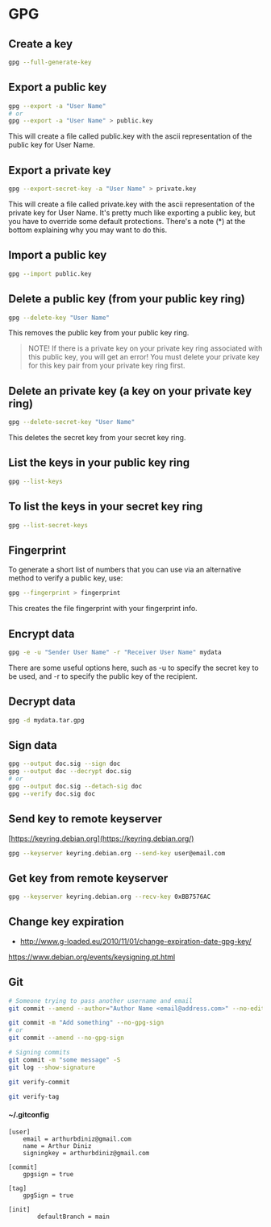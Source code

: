 # GPG


## Create a key

```bash
gpg --full-generate-key
```

## Export a public key

```bash
gpg --export -a "User Name"
# or
gpg --export -a "User Name" > public.key
```

This will create a file called public.key with the ascii representation of the public key for User Name.

## Export a private key

```bash
gpg --export-secret-key -a "User Name" > private.key
```

This will create a file called private.key with the ascii representation of the private key for User Name.
It's pretty much like exporting a public key, but you have to override some default protections. There's a note (*) at the bottom explaining why you may want to do this.

## Import a public key

```bash
gpg --import public.key
```


## Delete a public key (from your public key ring)

```bash
gpg --delete-key "User Name"
```

This removes the public key from your public key ring.

> NOTE! If there is a private key on your private key ring associated with this public key, you will get an error! You must delete your private key for this key pair from your private key ring first.

## Delete an private key (a key on your private key ring)

```bash
gpg --delete-secret-key "User Name"
```
This deletes the secret key from your secret key ring.

## List the keys in your public key ring

```bash
gpg --list-keys
```

## To list the keys in your secret key ring

```bash
gpg --list-secret-keys
```

## Fingerprint

To generate a short list of numbers that you can use via an alternative method to verify a public key, use:

```bash
gpg --fingerprint > fingerprint
```

This creates the file fingerprint with your fingerprint info.

## Encrypt data

```bash
gpg -e -u "Sender User Name" -r "Receiver User Name" mydata
```

There are some useful options here, such as -u to specify the secret key to be used, and -r to specify the public key of the recipient.

## Decrypt data

```bash
gpg -d mydata.tar.gpg
```


## Sign data

```bash
gpg --output doc.sig --sign doc
gpg --output doc --decrypt doc.sig
# or
gpg --output doc.sig --detach-sig doc
gpg --verify doc.sig doc
```


## Send key to remote keyserver

[https://keyring.debian.org](https://keyring.debian.org/)

```bash
gpg --keyserver keyring.debian.org --send-key user@email.com
```


## Get key from remote keyserver

```bash
gpg --keyserver keyring.debian.org --recv-key 0xBB7576AC
```

## Change key expiration

- http://www.g-loaded.eu/2010/11/01/change-expiration-date-gpg-key/

https://www.debian.org/events/keysigning.pt.html


## Git

```bash
# Someone trying to pass another username and email
git commit --amend --author="Author Name <email@address.com>" --no-edit

git commit -m "Add something" --no-gpg-sign
# or
git commit --amend --no-gpg-sign

# Signing commits
git commit -m "some message" -S
git log --show-signature

git verify-commit

git verify-tag
```

#### ~/.gitconfig

```
[user]
	email = arthurbdiniz@gmail.com
	name = Arthur Diniz
	signingkey = arthurbdiniz@gmail.com

[commit]
	gpgsign = true

[tag]
	gpgSign = true

[init]
        defaultBranch = main
```